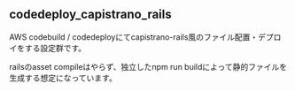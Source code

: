 codedeploy_capistrano_rails
----------

AWS codebuild / codedeployにてcapistrano-rails風のファイル配置・デプロイをする設定群です。

railsのasset compileはやらず、独立したnpm run buildによって静的ファイルを生成する想定になっています。
